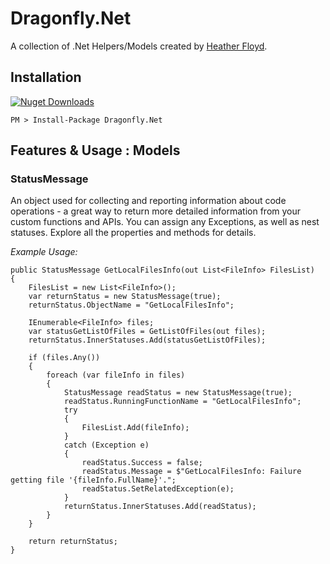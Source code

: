 # Dragonfly.Net #

A collection of .Net Helpers/Models created by [Heather Floyd](https://www.HeatherFloyd.com).

## Installation ##
[![Nuget Downloads](https://buildstats.info/nuget/Dragonfly.Net)](https://www.nuget.org/packages/Dragonfly.Net/)

    PM > Install-Package Dragonfly.Net
    
## Features & Usage : Models ###

### StatusMessage

An object used for collecting and reporting information about code operations - a great way to return more detailed information from your custom functions and APIs. You can assign any Exceptions, as well as nest statuses. Explore all the properties and methods for details.


*Example Usage:*

	public StatusMessage GetLocalFilesInfo(out List<FileInfo> FilesList)
    {
        FilesList = new List<FileInfo>();
        var returnStatus = new StatusMessage(true);
        returnStatus.ObjectName = "GetLocalFilesInfo";

        IEnumerable<FileInfo> files;
        var statusGetListOfFiles = GetListOfFiles(out files);
        returnStatus.InnerStatuses.Add(statusGetListOfFiles);

        if (files.Any())
        {
            foreach (var fileInfo in files)
            {
                StatusMessage readStatus = new StatusMessage(true);
                readStatus.RunningFunctionName = "GetLocalFilesInfo";
                try
                {
                    FilesList.Add(fileInfo);
                }
                catch (Exception e)
                {
                    readStatus.Success = false;
                    readStatus.Message = $"GetLocalFilesInfo: Failure getting file '{fileInfo.FullName}'.";
                    readStatus.SetRelatedException(e);
                }
                returnStatus.InnerStatuses.Add(readStatus);
            }
        }

        return returnStatus;
    }